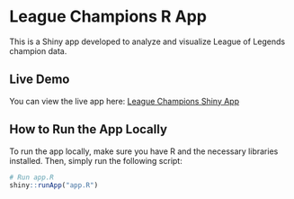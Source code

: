 # League Champions R App

This is a Shiny app developed to analyze and visualize League of Legends champion data.

## Live Demo

You can view the live app here: [League Champions Shiny App](https://<username>.github.io/LeagueChampionsRApp)

## How to Run the App Locally

To run the app locally, make sure you have R and the necessary libraries installed. Then, simply run the following script:

```r
# Run app.R
shiny::runApp("app.R")
